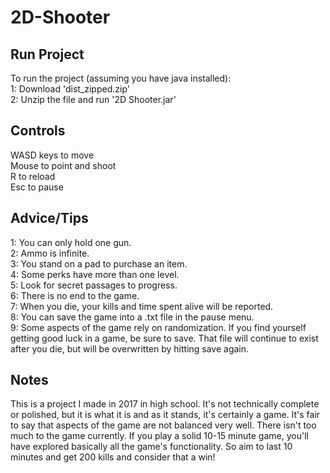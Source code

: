 # 2D-Shooter
## Run Project
To run the project (assuming you have java installed):  
1: Download 'dist_zipped.zip'  
2: Unzip the file and run '2D Shooter.jar'  

## Controls
WASD keys to move  
Mouse to point and shoot  
R to reload  
Esc to pause

## Advice/Tips
1: You can only hold one gun.  
2: Ammo is infinite.  
3: You stand on a pad to purchase an item.  
4: Some perks have more than one level.  
5: Look for secret passages to progress.  
6: There is no end to the game.  
7: When you die, your kills and time spent alive will be reported.  
8: You can save the game into a .txt file in the pause menu.  
9: Some aspects of the game rely on randomization. If you find yourself getting good luck in a game, be sure to save. That file will continue to exist after you die, but will be overwritten by hitting save again.  

## Notes
This is a project I made in 2017 in high school. It's not technically complete or polished, but it is what it is and as it stands, it's certainly a game. It's fair to say that aspects of the game are not balanced very well. There isn't too much to the game currently. If you play a solid 10-15 minute game, you'll have explored basically all the game's functionality. So aim to last 10 minutes and get 200 kills and consider that a win!
